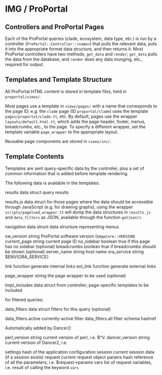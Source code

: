 # IMG / ProPortal #

## Controllers and ProPortal Pages ##

Each of the ProPortal queries (clade, ecosystem, data type, etc.) is run by a controller (`ProPortal::Controller::<name>`) that pulls the relevant data, puts it into the appropriate format data structure, and then returns it. Most ProPortal controllers have two methods, `get_data` and `render`; `get_data` pulls the data from the database, and `render` does any data munging, etc., required for output.

## Templates and Template Structure ##

All ProPortal HTML content is stored in template files, held in `proportal/views/`.

Most pages use a template in `views/pages/` with a name that corresponds to the page ID; e.g. the `clade` page (ID `proportal/clade`) uses the template `pages/proportal/clade.tt`, etc. By default, pages use the wrapper `layouts/default.html.tt`, which adds the page header, footer, menus, breadcrumbs, etc., to the page. To specify a different wrapper, set the template variable `page_wrapper` to the appropriate layout.

Reusable page components are stored in `views/inc/`.

## Template Contents ##

Templates are sent query-specific data by the controller, plus a set of common information that is added before template rendering.

The following data is available in the templates:

results         data struct  query results

results.js      data struct  for those pages where the data should be accessible through JavaScript (e.g. for drawing graphs), using the wrapper `scripts/pageload_wrapper.tt` will dump the data structures in `results.js` and `data_filters` as JSON, available through the function `getJson()`.


navigation      data struct  data structure representing menus

sw_version      string       ProPortal software version (`$AppCore::VERSION`)
current_page    string       current page ID
no_sidebar      boolean      true if this page has no sidebar (optional)
breadcrumbs     boolean      true if breadcrumbs should be shown (optional)
server_name     string       host name
ora_service     string       $ENV{ORA_SERVICE}

link            function     generate internal links
ext_link        function     generate external links

page_wrapper    string       the page wrapper to be used (optional)

tmpl_includes   data struct  from controller; page-specific templates to be included

for filtered queries:

data_filters    data struct  filters for this query (optional)

data_filters.active          currently-active filter
data_filters.all             filter schema hashref

Automatically added by Dancer2:

perl_version    string       current version of perl, i.e. $^V.
dancer_version  string       current version of Dancer2, i.e. <Dancer2-VERSION>

settings        hash of the application configuration
session         current session data (if a session exists)
request         current request object
params          hash reference of all the parameters; i.e. $request->params
vars            list of request variables, i.e. result of calling the keyword `vars`
